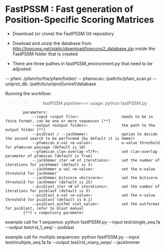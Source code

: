 # FastPSSM : Fast generation of Position-Specific Scoring Matrices

* Download (or clone) the FastPSSM Git repository
+ Dowload and unzip the database from http://topcons.net/static/download/topcons2_database.zip inside the FastPSSM folder that is created 

+ There are three pathes in fastPSSM_environment.py that need to be adjusted:

-- pfam: /pfam/to/the/pfam/folder/ 
-- pfamscan: /path/to/pfam_scan.pl
-- uniprot_db: /path/to/uniprot|uniref/database

Running the workflow:

>>>fastPSSM pipeline<<<
            usage: python fastPSSM.py <param>

            parameters:
                --input <input file>:                   needs to be in fasta format, can be one or more sequences [**]
                --output <output folder>:               the path to the output folder [**]
                --psiblast / --jackhmmer:               option to decide the second search to be performed (by default it is hmmer)
                --pfamscan_e-val <e-value>:             e-value threshold for pfamscan passage (default is 10)
                --pfamscan_clan-overlap <T/F>:          set clan-overlap parameter of pfamscan (default is True)
                --jackhmmer_iter <# of iterations>:     set the number of iterations for jackhmmer (default is 3)
                --jackhmmer_e-val <e-value>:            set the e-value threshold for jackhmmer
                --jackhmmer_bitscore <bitscore>:        set the bitscore threshold for jackhmmer (default is 25)
                --psiblast_iter <# of iterations>:      set the number of iterations for psiblast (default is 3)
                --psiblast_e-val <e-value>:             set the e-value threshold for psiblast (default is 0.1)
                --psiblast_outfmt <int_value>:          set the outformat for psiblast, refer to blast manual
            [**] = compulsory parameter

example call for 1 sequence:
python fastPSSM.py --input test/single_seq.fa --output test/rst_1_seq/ --psiblast

example call for multipls sequences:
python fastPSSM.py --input test/multiple_seq.fa.fa --output test/rst_many_seqs/ --jackhmmer
